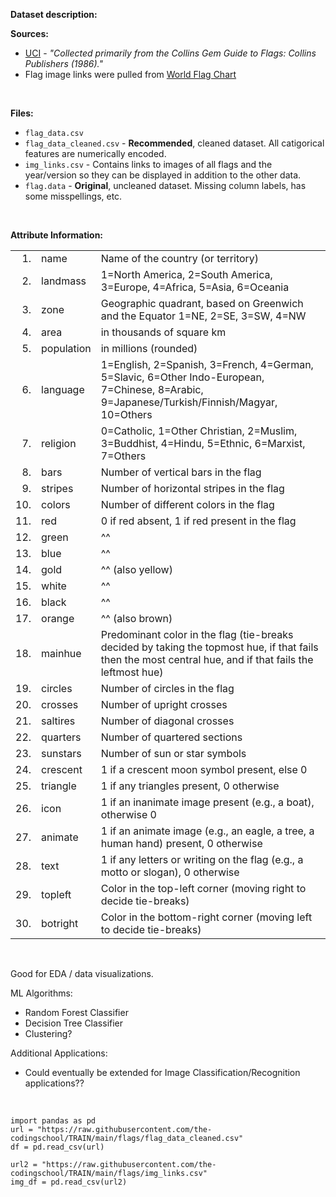 **Dataset description:**

**Sources:**
- [UCI](https://archive.ics.uci.edu/dataset/40/flags) - *"Collected primarily from the Collins Gem Guide to Flags: Collins Publishers (1986)."*
- Flag image links were pulled from [World Flag Chart](https://flaglog.com)

<br />

**Files:**
- `flag_data.csv`
- `flag_data_cleaned.csv` - **Recommended**, cleaned dataset. All catigorical features are numerically encoded.
- `img_links.csv` - Contains links to images of all flags and the year/version so they can be displayed in addition to the other data.
- `flag.data` - **Original**, uncleaned dataset. Missing column labels, has some misspellings, etc.

<br />

**Attribute Information:**

|     |     |     |
| --: | --- | --- |
|  1. | name | Name of the country (or territory) |
|  2. | landmass | 1=North America, 2=South America, 3=Europe, 4=Africa, 5=Asia, 6=Oceania |
|  3. | zone | Geographic quadrant, based on Greenwich and the Equator 1=NE, 2=SE, 3=SW, 4=NW |
|  4. | area | in thousands of square km |
|  5. | population | in millions (rounded) |
|  6. | language | 1=English, 2=Spanish, 3=French, 4=German, 5=Slavic, 6=Other Indo-European, 7=Chinese, 8=Arabic, 9=Japanese/Turkish/Finnish/Magyar, 10=Others |
|  7. | religion | 0=Catholic, 1=Other Christian, 2=Muslim, 3=Buddhist, 4=Hindu, 5=Ethnic, 6=Marxist, 7=Others |
|  8. | bars | Number of vertical bars in the flag |
|  9. | stripes | Number of horizontal stripes in the flag |
| 10. | colors | Number of different colors in the flag |
| 11. | red | 0 if red absent, 1 if red present in the flag |
| 12. | green | ^^ |
| 13. | blue | ^^ |
| 14. | gold | ^^ (also yellow) |
| 15. | white | ^^ |
| 16. | black | ^^ |
| 17. | orange |  ^^ (also brown) |
| 18. | mainhue | Predominant color in the flag (tie-breaks decided by taking the topmost hue, if that fails then the most central hue, and if that fails the leftmost hue) |
| 19. | circles |  Number of circles in the flag |
| 20. | crosses | Number of upright crosses |
| 21. | saltires | Number of diagonal crosses |
| 22. | quarters | Number of quartered sections |
| 23. | sunstars | Number of sun or star symbols |
| 24. | crescent | 1 if a crescent moon symbol present, else 0 |
| 25. | triangle | 1 if any triangles present, 0 otherwise |
| 26. | icon | 1 if an inanimate image present (e.g., a boat), otherwise 0 |
| 27. | animate | 1 if an animate image (e.g., an eagle, a tree, a human hand) present, 0 otherwise |
| 28. | text | 1 if any letters or writing on the flag (e.g., a motto or slogan), 0 otherwise |
| 29. | topleft | Color in the top-left corner (moving right to decide tie-breaks) |
| 30. | botright | Color in the bottom-right corner (moving left to decide tie-breaks) |

<br />

Good for EDA / data visualizations.

ML Algorithms:
- Random Forest Classifier
- Decision Tree Classifier
- Clustering?

Additional Applications:
- Could eventually be extended for Image Classification/Recognition applications??

<br />

```
import pandas as pd
url = "https://raw.githubusercontent.com/the-codingschool/TRAIN/main/flags/flag_data_cleaned.csv"
df = pd.read_csv(url)

url2 = "https://raw.githubusercontent.com/the-codingschool/TRAIN/main/flags/img_links.csv"
img_df = pd.read_csv(url2)
```
